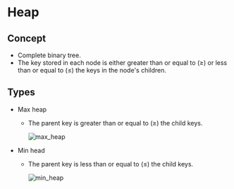 # Heap

## Concept
- Complete binary tree.
- The key stored in each node is either greater than or equal to (≥) or less than or equal to (≤) the keys in the node's children.

## Types
- Max heap
   - The parent key is greater than or equal to (≥) the child keys.
   
     ![max_heap](https://user-images.githubusercontent.com/8989447/116179688-ffcf8600-a6d4-11eb-8485-0399871a804e.png)


- Min head
   - The parent key is less than or equal to (≤) the child keys.
   
     ![min_heap](https://user-images.githubusercontent.com/8989447/116179698-03630d00-a6d5-11eb-90b3-83c4933b9a4a.png)
